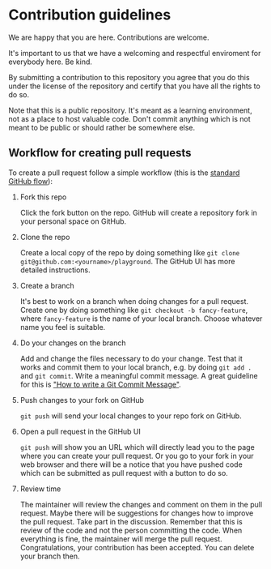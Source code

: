 <!--
SPDX-FileCopyrightText: 2022 DB Systel GmbH

SPDX-License-Identifier: Apache-2.0
-->

# Contribution guidelines

We are happy that you are here. Contributions are welcome.

It's important to us that we have a welcoming and respectful enviroment for everybody here. Be kind.

By submitting a contribution to this repository you agree that you do this under the license of the repository and certify that you have all the rights to do so.

Note that this is a public repository. It's meant as a learning environment, not as a place to host valuable code. Don't commit anything which is not meant to be public or should rather be somewhere else.

## Workflow for creating pull requests

To create a pull request follow a simple workflow (this is the [standard GitHub flow](https://help.github.com/en/articles/github-flow)):

1. Fork this repo

   Click the fork button on the repo. GitHub will create a repository fork in your personal space on GitHub.

2. Clone the repo

   Create a local copy of the repo by doing something like `git clone git@github.com:<yourname>/playground`. The GitHub UI has more detailed instructions.

3. Create a branch

   It's best to work on a branch when doing changes for a pull request. Create one by doing something like `git checkout -b fancy-feature`, where `fancy-feature` is the name of your local branch. Choose whatever name you feel is suitable.

4. Do your changes on the branch

   Add and change the files necessary to do your change. Test that it works and commit them to your local branch, e.g. by doing `git add .` and `git commit`. Write a meaningful commit message. A great guideline for this is ["How to write a Git Commit Message"](https://chris.beams.io/posts/git-commit/).

5. Push changes to your fork on GitHub

   `git push` will send your local changes to your repo fork on GitHub.

6. Open a pull request in the GitHub UI

   `git push` will show you an URL which will directly lead you to the page where you can create your pull request. Or you go to your fork in your web browser and there will be a notice that you have pushed code which can be submitted as pull request with a button to do so.

7. Review time

   The maintainer will review the changes and comment on them in the pull request. Maybe there will be suggestions for changes how to improve the pull request. Take part in the discussion. Remember that this is review of the code and not the person committing the code. When everything is fine, the maintainer will merge the pull request. Congratulations, your contribution has been accepted. You can delete your branch then.
